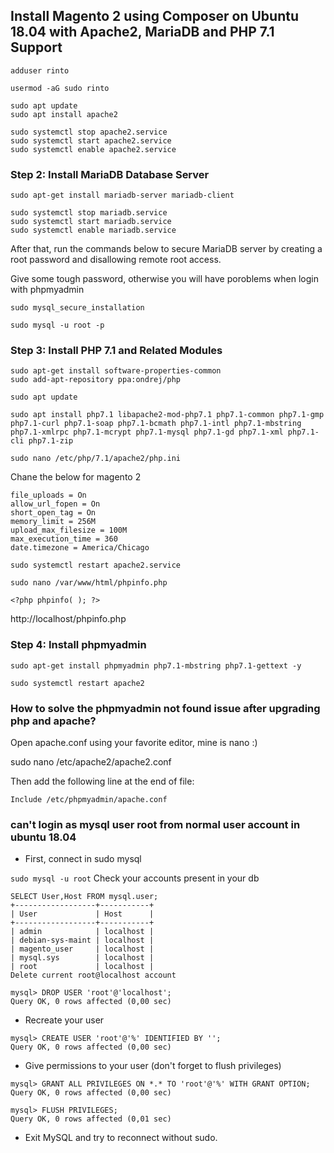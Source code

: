 ##  Install Magento 2 using Composer on Ubuntu 18.04 with Apache2, MariaDB and PHP 7.1 Support

```
adduser rinto
```

```
usermod -aG sudo rinto
```

```
sudo apt update
sudo apt install apache2
```

```
sudo systemctl stop apache2.service
sudo systemctl start apache2.service
sudo systemctl enable apache2.service
```

### Step 2: Install MariaDB Database Server


```
sudo apt-get install mariadb-server mariadb-client

```

```
sudo systemctl stop mariadb.service
sudo systemctl start mariadb.service
sudo systemctl enable mariadb.service
```
After that, run the commands below to secure MariaDB server by creating a root password and disallowing remote root access.

Give some tough password, otherwise you will have poroblems when login with phpmyadmin

```
sudo mysql_secure_installation

```

```
sudo mysql -u root -p
```
### Step 3: Install PHP 7.1 and Related Modules
```
sudo apt-get install software-properties-common
sudo add-apt-repository ppa:ondrej/php
```

```
sudo apt update
```

```
sudo apt install php7.1 libapache2-mod-php7.1 php7.1-common php7.1-gmp php7.1-curl php7.1-soap php7.1-bcmath php7.1-intl php7.1-mbstring php7.1-xmlrpc php7.1-mcrypt php7.1-mysql php7.1-gd php7.1-xml php7.1-cli php7.1-zip
```

```
sudo nano /etc/php/7.1/apache2/php.ini
```
Chane the below for magento 2

```
file_uploads = On
allow_url_fopen = On
short_open_tag = On
memory_limit = 256M
upload_max_filesize = 100M
max_execution_time = 360
date.timezone = America/Chicago
```


```
sudo systemctl restart apache2.service
```

```
sudo nano /var/www/html/phpinfo.php
```

```
<?php phpinfo( ); ?>
```

http://localhost/phpinfo.php


### Step 4: Install phpmyadmin

```
sudo apt-get install phpmyadmin php7.1-mbstring php7.1-gettext -y
```

```
sudo systemctl restart apache2
```

### How to solve the phpmyadmin not found issue after upgrading php and apache?

Open apache.conf using your favorite editor, mine is nano :)

sudo nano /etc/apache2/apache2.conf

Then add the following line at the end of file:
```
Include /etc/phpmyadmin/apache.conf
```

### can't login as mysql user root from normal user account in ubuntu 18.04

- First, connect in sudo mysql

```sudo mysql -u root```
Check your accounts present in your db
```
SELECT User,Host FROM mysql.user;
+------------------+-----------+
| User             | Host      |
+------------------+-----------+
| admin            | localhost |
| debian-sys-maint | localhost |
| magento_user     | localhost |
| mysql.sys        | localhost |
| root             | localhost |
Delete current root@localhost account
```
```
mysql> DROP USER 'root'@'localhost';
Query OK, 0 rows affected (0,00 sec)
```
- Recreate your user
```
mysql> CREATE USER 'root'@'%' IDENTIFIED BY '';
Query OK, 0 rows affected (0,00 sec)
```
- Give permissions to your user (don't forget to flush privileges)
```
mysql> GRANT ALL PRIVILEGES ON *.* TO 'root'@'%' WITH GRANT OPTION;
Query OK, 0 rows affected (0,00 sec)
```
```
mysql> FLUSH PRIVILEGES;
Query OK, 0 rows affected (0,01 sec)
```
- Exit MySQL and try to reconnect without sudo.






